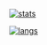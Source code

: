 [![stats](https://github-readme-stats.vercel.app/api?username=OtisGoodman&count_private=true&show_icons=true&theme=vision-friendly-dark&custom_title=Otis%27s%20Github%20Stats)](https://github-readme-stats.vercel.app/api?username=OtisGoodman&count_private=true&show_icons=true&theme=vision-friendly-dark&custom_title=Otis%27s%20Github%20Stats)

[![langs](https://github-readme-stats.vercel.app/api/top-langs/?username=OtisGoodman&layout=compact&theme=vision-friendly-dark)](https://github-readme-stats.vercel.app/api/top-langs/?username=OtisGoodman&layout=compact&theme=vision-friendly-darks)
